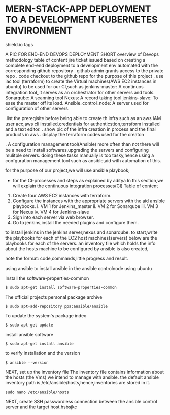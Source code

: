 ﻿# MERN-STACK-APP DEPLOYMENT TO A DEVELOPMENT KUBERNETES ENVIRONMENT
 shield.io tags
 
 A PIC FOR END-END DEVOPS DEPLOYMENT
SHORT overview of Devops methodology
table of content 
jire ticket issued based on creating a complete end-end deployment to a development env
automated with the corresponding github repository
 . github admin grants access to the private repo
 . code checkout to the github repo
   for the purpose of this project
 . use iac tool (terraform) to create the Virtual machines(AWS EC2 instances in ubuntu) to be used for our CI,such as
 jenkins-master: A continuos integration tool,,it serves as an orchestrator for other servers and tools.
 Sonarqube: A scanning tool
 Nexus: A record taking tool
 jenkins-slave: To ease the master off its load.
 Ansible_control_node: A server used for configuration of other servers.
 
  .list the prereqisite before being able to create th infra such as an aws IAM user acc,aws cli installed,credentials for 
 authenticstion,terrsform installed and a text editor.
 . show pic of the infra creation in process and the final products in aws
 . display the terraform codes used for the creaton

 . A configuration management tool(Ansible)
 more often than not there will be a need to install softwares,upgrading the servers and configuring mulitple servers.
 doing these tasks manually is too tasky,hence using a confguration management tool such as ansible,aid with automation of 
 this.
 
for the purpose of our project,we will use ansible playbook;
- for the CI-processes and steps as explained by aditya
In this section,we will explain the continuous integration processes(CI)
Table of content
1. Create four AWS EC2 instances with terraform.
2. Configure the instances with the appropriate servers with the aid ansible playbooks.
 i. VM 1 for Jenkins_master
 ii. VM 2 for Sonarqube 
 iii. VM 3 for Nexus
 iv.  VM 4 for Jenkins-slave
3. Sign into each server via web browser.
4. Go to jenkins,install the needed plugins and configure them.



to install jenkins in the jenkins server,nexus and sonarqube.
to start,write the playbooks for each of the EC2 host machines(servers)
below are the playbooks for each of the servers.
an inventory file which holds the info about the hosts machine to be configured by ansible is also created,

note the format: code,commands,little progress and result.


using ansible
to install ansible in the ansible controlnode using ubuntu

Install the software-properties-common
```
$ sudo apt-get install software-properties-common
```
The official projects personal package archive 
```
$ sudo apt-add-repository ppa:ansible/ansible
```
To update the system's package index
```
$ sudo apt-get update
```
install ansible software
```
$ sudo apt-get install ansible
```
to verify installation and the version
```
$ ansible --version
```


NEXT,
set up the inventory file
The inventory file contains information about the hosts (the Vms) we intend to manage with ansible.
the default ansible inventory path is /etc/ansible/hosts,hence,inventories are stored in it.
```
sudo nano /etc/ansible/hosts
```

NEXT,
create SSH passwordless connection between the ansible control server and the target host.hsbsjkc






 
